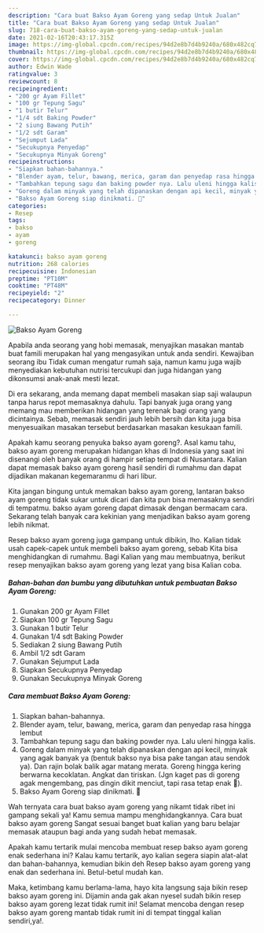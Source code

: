 ```yaml
---
description: "Cara buat Bakso Ayam Goreng yang sedap Untuk Jualan"
title: "Cara buat Bakso Ayam Goreng yang sedap Untuk Jualan"
slug: 718-cara-buat-bakso-ayam-goreng-yang-sedap-untuk-jualan
date: 2021-02-16T20:43:17.315Z
image: https://img-global.cpcdn.com/recipes/94d2e8b7d4b9240a/680x482cq70/bakso-ayam-goreng-foto-resep-utama.jpg
thumbnail: https://img-global.cpcdn.com/recipes/94d2e8b7d4b9240a/680x482cq70/bakso-ayam-goreng-foto-resep-utama.jpg
cover: https://img-global.cpcdn.com/recipes/94d2e8b7d4b9240a/680x482cq70/bakso-ayam-goreng-foto-resep-utama.jpg
author: Edwin Wade
ratingvalue: 3
reviewcount: 8
recipeingredient:
- "200 gr Ayam Fillet"
- "100 gr Tepung Sagu"
- "1 butir Telur"
- "1/4 sdt Baking Powder"
- "2 siung Bawang Putih"
- "1/2 sdt Garam"
- "Sejumput Lada"
- "Secukupnya Penyedap"
- "Secukupnya Minyak Goreng"
recipeinstructions:
- "Siapkan bahan-bahannya."
- "Blender ayam, telur, bawang, merica, garam dan penyedap rasa hingga lembut"
- "Tambahkan tepung sagu dan baking powder nya. Lalu uleni hingga kalis."
- "Goreng dalam minyak yang telah dipanaskan dengan api kecil, minyak yang agak banyak ya (bentuk bakso nya bisa pake tangan atau sendok ya). Dan rajin bolak balik agar matang merata. Goreng hingga kering berwarna kecoklatan. Angkat dan tiriskan. (Jgn kaget pas di goreng agak mengembang, pas dingin dikit menciut, tapi rasa tetap enak 🥰)."
- "Bakso Ayam Goreng siap dinikmati. 🥰"
categories:
- Resep
tags:
- bakso
- ayam
- goreng

katakunci: bakso ayam goreng 
nutrition: 268 calories
recipecuisine: Indonesian
preptime: "PT10M"
cooktime: "PT48M"
recipeyield: "2"
recipecategory: Dinner

---
```



![Bakso Ayam Goreng](https://img-global.cpcdn.com/recipes/94d2e8b7d4b9240a/680x482cq70/bakso-ayam-goreng-foto-resep-utama.jpg)

Apabila anda seorang yang hobi memasak, menyajikan masakan mantab buat famili merupakan hal yang mengasyikan untuk anda sendiri. Kewajiban seorang ibu Tidak cuman mengatur rumah saja, namun kamu juga wajib menyediakan kebutuhan nutrisi tercukupi dan juga hidangan yang dikonsumsi anak-anak mesti lezat.

Di era  sekarang, anda memang dapat membeli masakan siap saji walaupun tanpa harus repot memasaknya dahulu. Tapi banyak juga orang yang memang mau memberikan hidangan yang terenak bagi orang yang dicintainya. Sebab, memasak sendiri jauh lebih bersih dan kita juga bisa menyesuaikan masakan tersebut berdasarkan masakan kesukaan famili. 



Apakah kamu seorang penyuka bakso ayam goreng?. Asal kamu tahu, bakso ayam goreng merupakan hidangan khas di Indonesia yang saat ini disenangi oleh banyak orang di hampir setiap tempat di Nusantara. Kalian dapat memasak bakso ayam goreng hasil sendiri di rumahmu dan dapat dijadikan makanan kegemaranmu di hari libur.

Kita jangan bingung untuk memakan bakso ayam goreng, lantaran bakso ayam goreng tidak sukar untuk dicari dan kita pun bisa memasaknya sendiri di tempatmu. bakso ayam goreng dapat dimasak dengan bermacam cara. Sekarang telah banyak cara kekinian yang menjadikan bakso ayam goreng lebih nikmat.

Resep bakso ayam goreng juga gampang untuk dibikin, lho. Kalian tidak usah capek-capek untuk membeli bakso ayam goreng, sebab Kita bisa menghidangkan di rumahmu. Bagi Kalian yang mau membuatnya, berikut resep menyajikan bakso ayam goreng yang lezat yang bisa Kalian coba.

<!--inarticleads1-->

##### Bahan-bahan dan bumbu yang dibutuhkan untuk pembuatan Bakso Ayam Goreng:

1. Gunakan 200 gr Ayam Fillet
1. Siapkan 100 gr Tepung Sagu
1. Gunakan 1 butir Telur
1. Gunakan 1/4 sdt Baking Powder
1. Sediakan 2 siung Bawang Putih
1. Ambil 1/2 sdt Garam
1. Gunakan Sejumput Lada
1. Siapkan Secukupnya Penyedap
1. Gunakan Secukupnya Minyak Goreng




<!--inarticleads2-->

##### Cara membuat Bakso Ayam Goreng:

1. Siapkan bahan-bahannya.
1. Blender ayam, telur, bawang, merica, garam dan penyedap rasa hingga lembut
1. Tambahkan tepung sagu dan baking powder nya. Lalu uleni hingga kalis.
1. Goreng dalam minyak yang telah dipanaskan dengan api kecil, minyak yang agak banyak ya (bentuk bakso nya bisa pake tangan atau sendok ya). Dan rajin bolak balik agar matang merata. Goreng hingga kering berwarna kecoklatan. Angkat dan tiriskan. (Jgn kaget pas di goreng agak mengembang, pas dingin dikit menciut, tapi rasa tetap enak 🥰).
1. Bakso Ayam Goreng siap dinikmati. 🥰




Wah ternyata cara buat bakso ayam goreng yang nikamt tidak ribet ini gampang sekali ya! Kamu semua mampu menghidangkannya. Cara buat bakso ayam goreng Sangat sesuai banget buat kalian yang baru belajar memasak ataupun bagi anda yang sudah hebat memasak.

Apakah kamu tertarik mulai mencoba membuat resep bakso ayam goreng enak sederhana ini? Kalau kamu tertarik, ayo kalian segera siapin alat-alat dan bahan-bahannya, kemudian bikin deh Resep bakso ayam goreng yang enak dan sederhana ini. Betul-betul mudah kan. 

Maka, ketimbang kamu berlama-lama, hayo kita langsung saja bikin resep bakso ayam goreng ini. Dijamin anda gak akan nyesel sudah bikin resep bakso ayam goreng lezat tidak rumit ini! Selamat mencoba dengan resep bakso ayam goreng mantab tidak rumit ini di tempat tinggal kalian sendiri,ya!.

